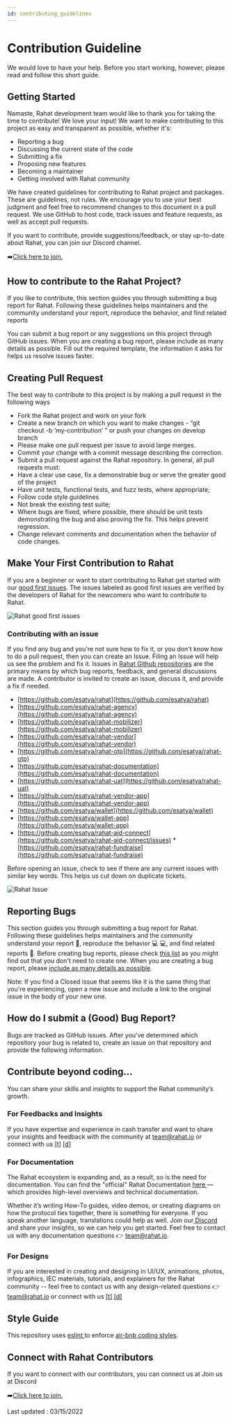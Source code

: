 ```yaml
---
id: contributing_guidelines
---
```


# Contribution Guideline 

We would love to have your help. Before you start working, however, please read and follow this short guide.


## Getting Started 

Namaste, Rahat development team would like to thank you for taking the time to contribute! We love your input! We want to make contributing to this project as easy and transparent as possible, whether it's:



* Reporting a bug
* Discussing the current state of the code
* Submitting a fix
* Proposing new features
* Becoming a maintainer
* Getting involved with Rahat community

We have created guidelines for contributing to Rahat project and packages. These are guidelines, not rules. We encourage you to use your best judgment and feel free to recommend changes to this document in a pull request. We use GitHub to host code, track issues and feature requests, as well as accept pull requests.

If you want to contribute, provide suggestions/feedback, or stay up-to-date about Rahat, you can join our Discord channel.

➡️[Click here to join.](https://discord.gg/zDwzuCAhmu)


## How to contribute to the Rahat Project?

If you like to contribute, this section guides you through submitting a bug report for Rahat. Following these guidelines helps maintainers and the community understand your report, reproduce the behavior, and find related reports

You can submit a bug report or any suggestions on this project through GitHub issues. When you are creating a bug report, please include as many details as possible. Fill out the required template, the information it asks for helps us resolve issues faster. 


## Creating Pull Request

The best way to contribute to this project is by making a pull request in the following ways


* Fork the Rahat project and work on your fork
* Create a new branch on which you want to make changes - “git checkout -b ‘my-contribution’ ” or push your changes on develop branch
* Please make one pull request per issue to avoid large merges.
* Commit your change with a commit message describing the correction.
* Submit a pull request against the Rahat repository. In general, all pull requests must:
* Have a clear use case, fix a demonstrable bug or serve the greater good of the project
* Have unit tests, functional tests, and fuzz tests, where appropriate;
* Follow code style guidelines
* Not break the existing test suite;
* Where bugs are fixed, where possible, there should be unit tests demonstrating the bug and also proving the fix. This helps prevent regression.
* Change relevant comments and documentation when the behavior of code changes.


## Make Your First Contribution to Rahat

If you are a beginner or want to start contributing to Rahat get started with our [good first issues](https://github.com/orgs/esatya/projects/2?card_filter_query=label%3A%22good+first+issue%22). The issues labeled as good first issues are verified by the developers of Rahat for the newcomers who want to contribute to Rahat. 

![Rahat good first issues](https://assets.rumsan.com/esatya/good-first-issues.png)


### Contributing with an issue[​](https://docs.rahat.io/docs/next/Contribution-Guidelines#contributing-with-an-issue)

If you find any bug and you're not sure how to fix it, or you don't know how to do a pull request, then you can create an Issue. Filing an Issue will help us see the problem and fix it. Issues in [Rahat Github repositories](https://github.com/orgs/esatya) are the primary means by which bug reports, feedback, and general discussions are made. A contributor is invited to create an issue, discuss it, and provide a fix if needed.



* [https://github.com/esatya/rahat](https://github.com/esatya/rahat)
* [https://github.com/esatya/rahat-agency](https://github.com/esatya/rahat-agency)
* [https://github.com/esatya/rahat-mobilizer](https://github.com/esatya/rahat-mobilizer)
* [https://github.com/esatya/rahat-vendor](https://github.com/esatya/rahat-vendor)
* [https://github.com/esatya/rahat-otp](https://github.com/esatya/rahat-otp)
* [https://github.com/esatya/rahat-documentation](https://github.com/esatya/rahat-documentation)
* [https://github.com/esatya/rahat-uat](https://github.com/esatya/rahat-uat)
* [https://github.com/esatya/rahat-vendor-app](https://github.com/esatya/rahat-vendor-app)
* [https://github.com/esatya/wallet](https://github.com/esatya/wallet)
* [https://github.com/esatya/wallet-app](https://github.com/esatya/wallet-app)
* [https://github.com/esatya/rahat-aid-connect](https://github.com/esatya/rahat-aid-connect/issues)
*[https://github.com/esatya/rahat-fundraise](https://github.com/esatya/rahat-fundraise)

Before opening an issue, check to see if there are any current issues with similar key words. This helps us cut down on duplicate tickets.

![Rahat Issue](https://assets.rumsan.com/esatya/issue-board.png)

## Reporting Bugs[​](https://docs.rahat.io/docs/next/Contribution-Guidelines#reporting-bugs)

This section guides you through submitting a bug report for Rahat. Following these guidelines helps maintainers and the community understand your report 📝, reproduce the behavior 💻 💻, and find related reports 🔎. Before creating bug reports, please check [this list](https://github.com/orgs/esatya/projects/2) as you might find out that you don't need to create one. When you are creating a bug report, please [include as many details as possible](https://github.com/atom/atom/blob/master/CONTRIBUTING.md#how-do-i-submit-a-good-bug-report). 

Note: If you find a Closed issue that seems like it is the same thing that you're experiencing, open a new issue and include a link to the original issue in the body of your new one.


## How do I submit a (Good) Bug Report?[​](https://docs.rahat.io/docs/next/Contribution-Guidelines#how-do-i-submit-a-good-bug-report)

Bugs are tracked as GitHub issues. After you've determined which repository your bug is related to, create an issue on that repository and provide the following information.


## Contribute beyond coding...[​](https://docs.rahat.io/docs/next/Contribution-Guidelines#contribute-beyond-coding)

You can share your skills and insights to support the Rahat community’s growth.


### For Feedbacks and Insights[​](https://docs.rahat.io/docs/next/Contribution-Guidelines#for-feedbacks-and-insights)

If you have expertise and experience in cash transfer and want to share your insights and feedback with the community at team@rahat.io or connect with us [[t]](https://twitter.com/rahataid) [[d]](https://discord.gg/p2kxaP2m8t)


### For Documentation[​](https://docs.rahat.io/docs/next/Contribution-Guidelines#for-documentation)

The Rahat ecosystem is expanding and, as a result, so is the need for documentation. You can find the "official" Rahat Documentation [here ](https://docs.rahat.io/)— which provides high-level overviews and technical documentation.

Whether it’s writing How-To guides, video demos, or creating diagrams on how the protocol ties together, there is something for everyone. If you speak another language, translations could help as well. Join our[ Discord](https://discord.gg/zDwzuCAhmu) and share your insights, so we can help you get started. Feel free to contact us with any documentation questions 👉 team@rahat.io.


### **For Designs[​](https://docs.rahat.io/docs/next/Contribution-Guidelines#for-designs)**

If you are interested in creating and designing in UI/UX, animations, photos, infographics, IEC materials, tutorials, and explainers for the Rahat community -- feel free to contact us with any design-related questions 👉 team@rahat.io or connect with us [[t]](https://twitter.com/rahataid) [[d]](https://discord.gg/p2kxaP2m8t)


## Style Guide

This repository uses [eslint ](https://github.com/eslint/eslint)to enforce [air-bnb coding styles](https://github.com/airbnb/javascript).


## Connect with Rahat Contributors[​](https://docs.rahat.io/docs/next/Contribution-Guidelines#connect-with-rahat-contributors)

If you want to connect with our contributors, you can connect us at Join us at Discord

➡️[Click here to join.](https://discord.gg/zDwzuCAhmu)

Last updated : 03/15/2022